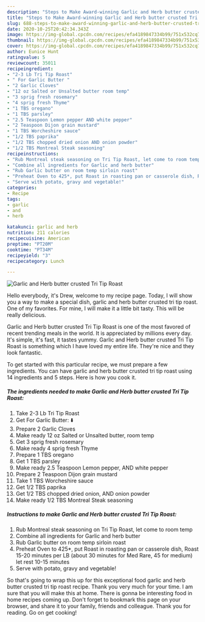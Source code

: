 ```yaml
---
description: "Steps to Make Award-winning Garlic and Herb butter crusted Tri Tip Roast"
title: "Steps to Make Award-winning Garlic and Herb butter crusted Tri Tip Roast"
slug: 688-steps-to-make-award-winning-garlic-and-herb-butter-crusted-tri-tip-roast
date: 2020-10-25T20:42:34.343Z
image: https://img-global.cpcdn.com/recipes/efa4189847334b99/751x532cq70/garlic-and-herb-butter-crusted-tri-tip-roast-recipe-main-photo.jpg
thumbnail: https://img-global.cpcdn.com/recipes/efa4189847334b99/751x532cq70/garlic-and-herb-butter-crusted-tri-tip-roast-recipe-main-photo.jpg
cover: https://img-global.cpcdn.com/recipes/efa4189847334b99/751x532cq70/garlic-and-herb-butter-crusted-tri-tip-roast-recipe-main-photo.jpg
author: Eunice Hunt
ratingvalue: 5
reviewcount: 35011
recipeingredient:
- "2-3 Lb Tri Tip Roast"
- " For Garlic Butter "
- "2 Garlic Cloves"
- "12 oz Salted or Unsalted butter room temp"
- "3 sprig fresh rosemary"
- "4 sprig fresh Thyme"
- "1 TBS oregano"
- "1 TBS parsley"
- "2.5 Teaspoon Lemon pepper AND white pepper"
- "2 Teaspoon Dijon grain mustard"
- "1 TBS Worcheshire sauce"
- "1/2 TBS paprika"
- "1/2 TBS chopped dried onion AND onion powder"
- "1/2 TBS Montreal Steak seasoning"
recipeinstructions:
- "Rub Montreal steak seasoning on Tri Tip Roast, let come to room temp"
- "Combine all ingredients for Garlic and herb butter"
- "Rub Garlic butter on room temp sirloin roast"
- "Preheat Oven to 425*, put Roast in roasting pan or casserole dish, Roast 15-20 minutes per LB (about 30 minutes for Med Rare, 45 for medium) let rest 10-15 minutes"
- "Serve with potato, gravy and vegetable!"
categories:
- Recipe
tags:
- garlic
- and
- herb

katakunci: garlic and herb 
nutrition: 211 calories
recipecuisine: American
preptime: "PT20M"
cooktime: "PT34M"
recipeyield: "3"
recipecategory: Lunch

---
```



![Garlic and Herb butter crusted Tri Tip Roast](https://img-global.cpcdn.com/recipes/efa4189847334b99/751x532cq70/garlic-and-herb-butter-crusted-tri-tip-roast-recipe-main-photo.jpg)

Hello everybody, it's Drew, welcome to my recipe page. Today, I will show you a way to make a special dish, garlic and herb butter crusted tri tip roast. One of my favorites. For mine, I will make it a little bit tasty. This will be really delicious.



Garlic and Herb butter crusted Tri Tip Roast is one of the most favored of recent trending meals in the world. It is appreciated by millions every day. It's simple, it's fast, it tastes yummy. Garlic and Herb butter crusted Tri Tip Roast is something which I have loved my entire life. They're nice and they look fantastic.


To get started with this particular recipe, we must prepare a few ingredients. You can have garlic and herb butter crusted tri tip roast using 14 ingredients and 5 steps. Here is how you cook it.

<!--inarticleads1-->

##### The ingredients needed to make Garlic and Herb butter crusted Tri Tip Roast:

1. Take 2-3 Lb Tri Tip Roast
1. Get  For Garlic Butter: ⬇️
1. Prepare 2 Garlic Cloves
1. Make ready 12 oz Salted or Unsalted butter, room temp
1. Get 3 sprig fresh rosemary
1. Make ready 4 sprig fresh Thyme
1. Prepare 1 TBS oregano
1. Get 1 TBS parsley
1. Make ready 2.5 Teaspoon Lemon pepper, AND white pepper
1. Prepare 2 Teaspoon Dijon grain mustard
1. Take 1 TBS Worcheshire sauce
1. Get 1/2 TBS paprika
1. Get 1/2 TBS chopped dried onion, AND onion powder
1. Make ready 1/2 TBS Montreal Steak seasoning




<!--inarticleads2-->

##### Instructions to make Garlic and Herb butter crusted Tri Tip Roast:

1. Rub Montreal steak seasoning on Tri Tip Roast, let come to room temp
1. Combine all ingredients for Garlic and herb butter
1. Rub Garlic butter on room temp sirloin roast
1. Preheat Oven to 425*, put Roast in roasting pan or casserole dish, Roast 15-20 minutes per LB (about 30 minutes for Med Rare, 45 for medium) let rest 10-15 minutes
1. Serve with potato, gravy and vegetable!




So that's going to wrap this up for this exceptional food garlic and herb butter crusted tri tip roast recipe. Thank you very much for your time. I am sure that you will make this at home. There is gonna be interesting food in home recipes coming up. Don't forget to bookmark this page on your browser, and share it to your family, friends and colleague. Thank you for reading. Go on get cooking!
